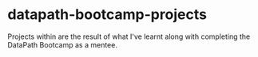 # datapath-bootcamp-projects
Projects within are the result of what I've learnt along with completing the DataPath Bootcamp as a mentee.
